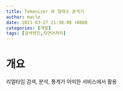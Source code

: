 ```yaml
---
title: Tokenizer 와 형태소 분석기
author: macle
date: 2021-03-27 21:30:00 +0800
categories: [개발]
tags: [검색엔진,자연어처리]
---
```


# 개요
리얼타임 검색, 분석, 통계가 어떠한 서비스에서 활용
